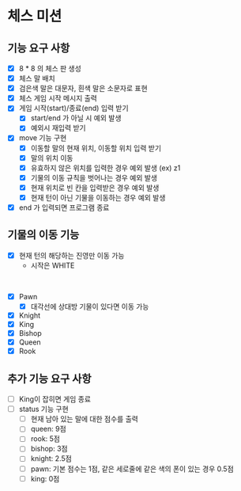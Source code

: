 # 체스 미션

## 기능 요구 사항

* [x] 8 * 8 의 체스 판 생성
* [x] 체스 말 배치
* [x] 검은색 말은 대문자, 흰색 말은 소문자로 표현
* [x] 체스 게임 시작 메시지 출력
* [x] 게임 시작(start)/종료(end) 입력 받기
    * [x] start/end 가 아닐 시 예외 발생
    * [x] 예외시 재입력 받기
* [x] move 기능 구현
    * [x] 이동할 말의 현재 위치, 이동할 위치 입력 받기
    * [x] 말의 위치 이동
    * [x] 유효하지 않은 위치를 입력한 경우 예외 발생 (ex) z1
    * [x] 기물의 이동 규칙을 벗어나는 경우 예외 발생
    * [x] 현재 위치로 빈 칸을 입력받은 경우 예외 발생
    * [x] 현재 턴이 아닌 기물을 이동하는 경우 예외 발생
* [x] end 가 입력되면 프로그램 종료

## 기물의 이동 기능

* [x] 현재 턴의 해당하는 진영만 이동 가능
    * 시작은 WHITE

<br>

* [x] Pawn
    * [x] 대각선에 상대방 기물이 있다면 이동 가능
* [x] Knight
* [x] King
* [x] Bishop
* [x] Queen
* [x] Rook

## 추가 기능 요구 사항

- [ ] King이 잡히면 게임 종료
- [ ] status 기능 구현
    - [ ] 현재 남아 있는 말에 대한 점수를 출력
    - [ ] queen: 9점
    - [ ] rook: 5점
    - [ ] bishop: 3점
    - [ ] knight: 2.5점
    - [ ] pawn: 기본 점수는 1점, 같은 세로줄에 같은 색의 폰이 있는 경우 0.5점
    - [ ] king: 0점
